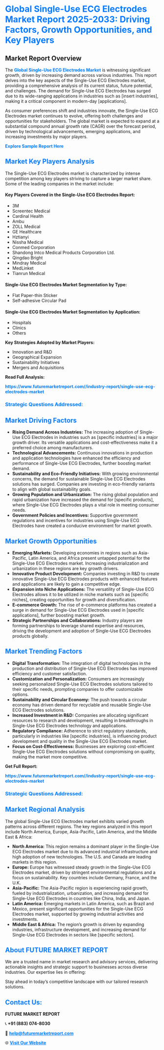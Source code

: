 <h1 style="color: #007BFF;">Global Single-Use ECG Electrodes Market Report 2025-2033: Driving Factors, Growth Opportunities, and Key Players</h1>

<section id="overview">
<h2>Market Report Overview</h2>
<p>The <a href="https://www.futuremarketreport.com//industry-report/single-use-ecg-electrodes-market" style="color: #007BFF; text-decoration: none;"><strong>Global Single-Use ECG Electrodes Market</strong></a> is witnessing significant growth, driven by increasing demand across various industries. This report delves into the key aspects of the Single-Use ECG Electrodes market, providing a comprehensive analysis of its current status, future potential, and challenges. The demand for Single-Use ECG Electrodes has surged due to its wide-ranging applications in industries such as [insert industries], making it a critical component in modern-day [applications].</p>
<p>As consumer preferences shift and industries innovate, the Single-Use ECG Electrodes market continues to evolve, offering both challenges and opportunities for stakeholders. The global market is expected to expand at a substantial compound annual growth rate (CAGR) over the forecast period, driven by technological advancements, emerging applications, and increasing investments by major players.</p>
</section>

<section id="overview">
<p><a href="https://www.futuremarketreport.com//request-sample/reportId=64382" style="color: #007BFF; text-decoration: none;"><strong>Explore Sample Report Here</strong></a></p>
</section>

<section id="key-players">
<h2 style="color: #007BFF;">Market Key Players Analysis</h2>
<p>The Single-Use ECG Electrodes market is characterized by intense competition among key players striving to capture a larger market share. Some of the leading companies in the market include:</p>
<h4>Key Players Covered in the Single-Use ECG Electrodes Report:</h4>
<ul><li>3M</li><li>Screentec Medical</li><li>Cardinal Health</li><li>Ambu</li><li>ZOLL Medical</li><li>GE Healthcare</li><li>Hztianyi</li><li>Nissha Medical</li><li>Conmed Corporation</li><li>Shandong Intco Medical Products Corporation Ltd.</li><li>Qingdao Bright</li><li>Mindray Medical</li><li>MedLinket</li><li>Tianrun Medical</li></ul>
<h4>Single-Use ECG Electrodes Market Segmentation by Type:</h4>
<ul><li>Flat Paper-thin Sticker</li><li>Self-adhesive Circular Pad</li></ul>

<h4>Single-Use ECG Electrodes Market Segmentation by Application:</h4>
<ul><li>Hospitals</li><li>Clinics</li><li>Others</li></ul>
<p><strong>Key Strategies Adopted by Market Players:</strong></p>
<ul>
<li>Innovation and R&D</li>
<li>Geographical Expansion</li>
<li>Sustainability Initiatives</li>
<li>Mergers and Acquisitions</li>
</ul>
</section>

<section>
<p><strong>Read Full Analysis: </strong></p><a href="https://www.futuremarketreport.com//industry-report/single-use-ecg-electrodes-market" style="color: #007BFF; text-decoration: none;"><strong>https://www.futuremarketreport.com//industry-report/single-use-ecg-electrodes-market</strong></a>
<h3 style="color: #007BFF;">Strategic Questions Addressed:</h3>
</section>

<section id="driving-factors">
<h2 style="color: #007BFF;">Market Driving Factors</h2>
<ul>
<li><strong>Rising Demand Across Industries:</strong> The increasing adoption of Single-Use ECG Electrodes in industries such as [specific industries] is a major growth driver. Its versatile applications and cost-effectiveness make it a preferred choice among manufacturers.</li>
<li><strong>Technological Advancements:</strong> Continuous innovations in production and application technologies have enhanced the efficiency and performance of Single-Use ECG Electrodes, further boosting market demand.</li>
<li><strong>Sustainability and Eco-Friendly Initiatives:</strong> With growing environmental concerns, the demand for sustainable Single-Use ECG Electrodes solutions has surged. Companies are investing in eco-friendly variants to align with global sustainability goals.</li>
<li><strong>Growing Population and Urbanization:</strong> The rising global population and rapid urbanization have increased the demand for [specific products], where Single-Use ECG Electrodes plays a vital role in meeting consumer needs.</li>
<li><strong>Government Policies and Incentives:</strong> Supportive government regulations and incentives for industries using Single-Use ECG Electrodes have created a conducive environment for market growth.</li>
</ul>
</section>

<section id="growth-opportunities">
<h2 style="color: #007BFF;">Market Growth Opportunities</h2>
<ul>
<li><strong>Emerging Markets:</strong> Developing economies in regions such as Asia-Pacific, Latin America, and Africa present untapped potential for the Single-Use ECG Electrodes market. Increasing industrialization and urbanization in these regions are key growth drivers.</li>
<li><strong>Innovative Product Development:</strong> Companies investing in R&D to create innovative Single-Use ECG Electrodes products with enhanced features and applications are likely to gain a competitive edge.</li>
<li><strong>Expansion into Niche Applications:</strong> The versatility of Single-Use ECG Electrodes allows it to be utilized in niche markets such as [specific niches], creating opportunities for growth and diversification.</li>
<li><strong>E-commerce Growth:</strong> The rise of e-commerce platforms has created a surge in demand for Single-Use ECG Electrodes used in [specific applications], further boosting market growth.</li>
<li><strong>Strategic Partnerships and Collaborations:</strong> Industry players are forming partnerships to leverage shared expertise and resources, driving the development and adoption of Single-Use ECG Electrodes products globally.</li>
</ul>
</section>

<section id="trending-factors">
<h2 style="color: #007BFF;">Market Trending Factors</h2>
<ul>
<li><strong>Digital Transformation:</strong> The integration of digital technologies in the production and distribution of Single-Use ECG Electrodes has improved efficiency and customer satisfaction.</li>
<li><strong>Customization and Personalization:</strong> Consumers are increasingly seeking personalized Single-Use ECG Electrodes solutions tailored to their specific needs, prompting companies to offer customizable options.</li>
<li><strong>Sustainability and Circular Economy:</strong> The push towards a circular economy has driven demand for recyclable and reusable Single-Use ECG Electrodes solutions.</li>
<li><strong>Increased Investment in R&D:</strong> Companies are allocating significant resources to research and development, resulting in breakthroughs in Single-Use ECG Electrodes technology and applications.</li>
<li><strong>Regulatory Compliance:</strong> Adherence to strict regulatory standards, particularly in industries like [specific industries], is influencing product development and quality in the Single-Use ECG Electrodes market.</li>
<li><strong>Focus on Cost-Effectiveness:</strong> Businesses are exploring cost-efficient Single-Use ECG Electrodes solutions without compromising on quality, making the market more competitive.</li>
</ul>
</section>

<section>
<p><strong>Get Full Report: </strong></p><a href="https://www.futuremarketreport.com//industry-report/single-use-ecg-electrodes-market" style="color: #007BFF; text-decoration: none;"><strong>https://www.futuremarketreport.com//industry-report/single-use-ecg-electrodes-market</strong></a>
<h3 style="color: #007BFF;">Strategic Questions Addressed:</h3>
</section>


<section id="regional-analysis">
<h2 style="color: #007BFF;">Market Regional Analysis</h2>
<p>The global Single-Use ECG Electrodes market exhibits varied growth patterns across different regions. The key regions analyzed in this report include North America, Europe, Asia-Pacific, Latin America, and the Middle East & Africa:</p>
<ul>
<li><strong>North America:</strong> This region remains a dominant player in the Single-Use ECG Electrodes market due to its advanced industrial infrastructure and high adoption of new technologies. The U.S. and Canada are leading markets in this region.</li>
<li><strong>Europe:</strong> Europe has witnessed steady growth in the Single-Use ECG Electrodes market, driven by stringent environmental regulations and a focus on sustainability. Key countries include Germany, France, and the U.K.</li>
<li><strong>Asia-Pacific:</strong> The Asia-Pacific region is experiencing rapid growth, fueled by industrialization, urbanization, and increasing demand for Single-Use ECG Electrodes in countries like China, India, and Japan.</li>
<li><strong>Latin America:</strong> Emerging markets in Latin America, such as Brazil and Mexico, present significant opportunities for the Single-Use ECG Electrodes market, supported by growing industrial activities and investments.</li>
<li><strong>Middle East & Africa:</strong> The region’s growth is driven by expanding industries, infrastructure development, and increasing demand for Single-Use ECG Electrodes in sectors like [specific sectors].</li>
</ul>
</section>

<footer>
<h2 style="color: #007BFF;">About FUTURE MARKET REPORT</h2>
<p>We are a trusted name in market research and advisory services, delivering actionable insights and strategic support to businesses across diverse industries. Our expertise lies in offering:</p>

<p>Stay ahead in today’s competitive landscape with our tailored research solutions.</p>

<h2 style="color: #007BFF;">Contact Us:</h2>
<p><strong>FUTURE MARKET REPORT</strong></p>
<p>📞 <strong>+91 (883) 074-8030</strong></p>
<p>📧 <strong><a href="mailto:help@futuremarketreport.com" style="color: #007BFF;">help@futuremarketreport.com</a></strong></p>
<p>🌐 <strong><a href="https://www.futuremarketreport.com/" style="color: #007BFF;">Visit Our Website</a></strong></p>
</footer>